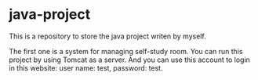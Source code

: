 # java-project
This is a repository to store the java project writen by myself.

The first one is a system for managing self-study room.
You can run this project by using Tomcat as a server. And you can use this account to login in this website: user name: test, password: test.
